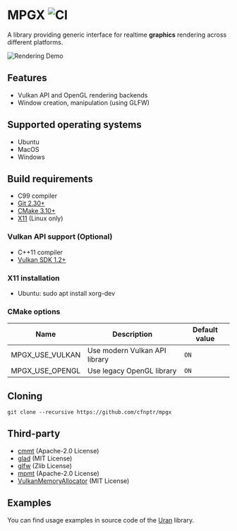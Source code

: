 # MPGX ![CI](https://github.com/cfnptr/mpgx/actions/workflows/cmake.yml/badge.svg)

A library providing generic interface for realtime **graphics** rendering across different platforms.

![Rendering Demo](https://user-images.githubusercontent.com/20398717/174491973-aa39074d-587f-4b2f-8ed1-e4231f47c102.jpeg)

## Features

* Vulkan API and OpenGL rendering backends
* Window creation, manipulation (using GLFW)

## Supported operating systems

* Ubuntu
* MacOS
* Windows

## Build requirements

* C99 compiler
* [Git 2.30+](https://git-scm.com/)
* [CMake 3.10+](https://cmake.org/)
* [X11](https://www.x.org/) (Linux only)

### Vulkan API support (Optional)

* C++11 compiler
* [Vulkan SDK 1.2+](https://vulkan.lunarg.com/)

### X11 installation

* Ubuntu: sudo apt install xorg-dev

### CMake options

| Name                | Description                   | Default value |
|---------------------|-------------------------------|---------------|
| MPGX_USE_VULKAN     | Use modern Vulkan API library | `ON`          |
| MPGX_USE_OPENGL     | Use legacy OpenGL library     | `ON`          |

## Cloning

```
git clone --recursive https://github.com/cfnptr/mpgx
```

## Third-party

* [cmmt](https://github.com/cfnptr/cmmt/) (Apache-2.0 License)
* [glad](https://glad.dav1d.de/) (MIT License)
* [glfw](https://www.glfw.org/) (Zlib License)
* [mpmt](https://github.com/cfnptr/mpmt/) (Apache-2.0 License)
* [VulkanMemoryAllocator](https://gpuopen.com/vulkan-memory-allocator/) (MIT License)

## Examples

You can find usage examples in source code of the [Uran](https://github.com/cfnptr/uran/) library.
